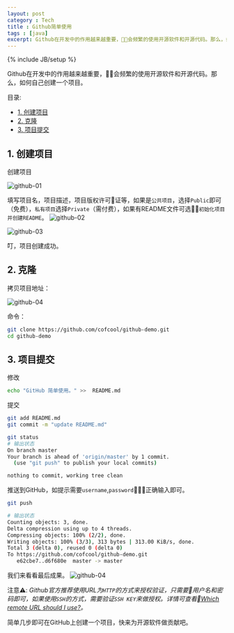 ```yaml
---
layout: post
category : Tech
title : Github简单使用
tags : [java]
excerpt: Github在开发中的作用越来越重要，会频繁的使用开源软件和开源代码。那么，如何自己创建一个项目。
---
```

{% include JB/setup %}

Github在开发中的作用越来越重要，会频繁的使用开源软件和开源代码。那么，如何自己创建一个项目。

目录:
<!-- @import "[TOC]" {cmd="toc" depthFrom=1 depthTo=2 orderedList=false} -->
<!-- code_chunk_output -->

* [1. 创建项目](#1-创建项目)
* [2. 克隆](#2-克隆)
* [3. 项目提交](#3-项目提交)

<!-- /code_chunk_output -->

## 1. 创建项目

创建项目

![github-01](http://cofcool.net/imgs/github-01.png)

填写项目名，项目描述，项目版权许可证等，如果是`公共项目`，选择`Public`即可（免费），`私有项目`选择`Private`（需付费），如果有README文件可选`初始化项目并创建README`。
![github-02](http://cofcool.net/imgs/github-02.png)

![github-03](http://cofcool.net/imgs/github-03.png)

叮，项目创建成功。

## 2. 克隆

拷贝项目地址：

![github-04](http://cofcool.net/imgs/github-04.png)

命令：
```sh
git clone https://github.com/cofcool/github-demo.git
cd github-demo
```

## 3. 项目提交

修改

```sh
echo "GitHub 简单使用。" >>  README.md
```

提交

```sh
git add README.md
git commit -m "update README.md"

git status
# 输出状态
On branch master
Your branch is ahead of 'origin/master' by 1 commit.
  (use "git push" to publish your local commits)

nothing to commit, working tree clean
```

推送到GitHub，如提示需要`username`,`password`，正确输入即可。

```sh
git push

# 输出状态
Counting objects: 3, done.
Delta compression using up to 4 threads.
Compressing objects: 100% (2/2), done.
Writing objects: 100% (3/3), 313 bytes | 313.00 KiB/s, done.
Total 3 (delta 0), reused 0 (delta 0)
To https://github.com/cofcool/github-demo.git
   e62cbe7..d6f680e  master -> master
```

我们来看看最后成果。
![github-04](http://cofcool.net/imgs/github-05.png)

注意⚠️: *Github官方推荐使用URL为`HTTP`的方式来授权验证，只需要用户名和密码即可，如果使用`SSH`的方式，需要验证`SSH KEY`来做授权。详情可查看[Which remote URL should I use?](https://help.github.com/articles/which-remote-url-should-i-use/)。*

简单几步即可在GitHub上创建一个项目，快来为开源软件做贡献吧。
